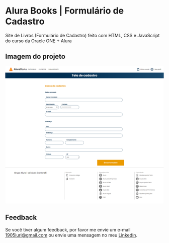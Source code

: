 # Alura Books | Formulário de Cadastro
Site de Livros (Formulário de Cadastro) feito com HTML, CSS e JavaScript do curso da Oracle ONE + Alura


## Imagem do projeto

![Imagem do projeto.](https://github.com/iuricontarelli/alura-books-cadastro/blob/main/img/screencapture.png)


## Feedback

Se você tiver algum feedback, por favor me envie um e-mail 1905iuri@gmail.com ou envie uma mensagem no meu [Linkedin](https://www.linkedin.com/in/iuricontarelli/).

